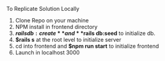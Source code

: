 To Replicate Solution Locally

1. Clone Repo on your machine
2. NPM install in frontend directory
3. **$rails db:create** and **$rails db:seed** to initialize db. 
4. **$rails s** at the root level to initialize server
5. cd into frontend and **$npm run start** to initialize frontend
6. Launch in localhost 3000
